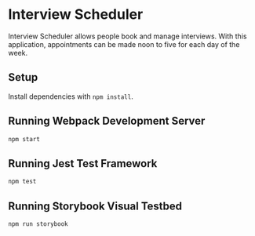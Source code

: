 # Interview Scheduler
Interview Scheduler allows people book and manage interviews. With this application, appointments can be made noon to five for each day of the week.
## Setup

Install dependencies with `npm install`.

## Running Webpack Development Server

```sh
npm start
```

## Running Jest Test Framework

```sh
npm test
```

## Running Storybook Visual Testbed

```sh
npm run storybook
```
